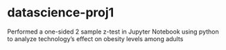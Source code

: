 # datascience-proj1
Performed a one-sided 2 sample z-test in Jupyter Notebook using python to analyze technology’s effect on obesity levels among adults 
